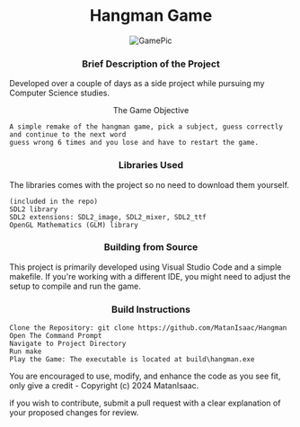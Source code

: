 # <div align="center">Hangman Game</div>

<div align="center">
    <img src="https://github.com/user-attachments/assets/580ed1a8-9a63-4e28-8f1d-715f56a5ae84" alt="GamePic">
</div>

### <div align="center">Brief Description of the Project </div>
   
Developed over a couple of days as a side project while pursuing my Computer Science studies.

<div align="center">    
The Game Objective
</div>

    A simple remake of the hangman game, pick a subject, guess correctly and continue to the next word
    guess wrong 6 times and you lose and have to restart the game.

### <div align="center">Libraries Used</div>

The libraries comes with the project so no need to download them yourself.


    (included in the repo)
    SDL2 library
    SDL2 extensions: SDL2_image, SDL2_mixer, SDL2_ttf
    OpenGL Mathematics (GLM) library 

### <div align="center">Building from Source</div>

This project is primarily developed using Visual Studio Code and a simple makefile. 
If you're working with a different IDE, you might need to adjust the setup to compile and run the game. 

### <div align="center">Build Instructions</div>

    Clone the Repository: git clone https://github.com/MatanIsaac/Hangman
    Open The Command Prompt
    Navigate to Project Directory
    Run make
    Play the Game: The executable is located at build\hangman.exe

        
You are encouraged to use, modify, and enhance the code as you see fit, only give a credit - Copyright (c) 2024 MatanIsaac.

if you wish to contribute, submit a pull request with a clear explanation of your proposed changes for review. 

